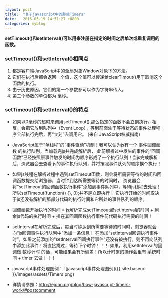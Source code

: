 ```yaml
---
layout: post
title:  "关于javascript中的那些Timers"
date:   2016-03-19 14:51:27 +0800
categories: myblog
---
```


**setTimeout()和setInterval()可以用来注册在指定的时间之后单次或重复调用的函数。**

### setTimeout()和setInterval()相同点
1. 都是客户端JavaScript中的全局对象Window对象下的方法。
2. 它们在执行后都会返回一个值，这个值可以传递给clearTimout()用于取消这个函数的执行。
3. 由于历史原因，它们的第一个参数都可以作为字符串传入。
4. 第二个参数的单位都为 毫秒。

### setTimeout()和setInterval()的特点
* 如果以0毫秒的超时来调用setTimeout(),那么指定的函数不会立刻执行。相反，会把它放到队列中（Event Loop），等到前面处于等待状态的事件处理程序全部执行完后，再“立刻”去调用它。
(来自 JavaScript权威指南)
* JavaScript属于“单线程”的“事件驱动”机制！我可以认为js有一个 事件回调函数 的执行队列，当加载完js并完成解析后，
此前解析过中发生的事件的“回调函数”已经按照原事件触发的时间为顺序形成了一个执行队列！当js完成解析后，浏览器会去查看 js的事件执行队列，并将按照事件队列的顺序挨个执行！
* 如果js线程在解析过程中遇到setTimeout函数，则会将所需要等待的时间和回调函数提交给浏览器，当时钟到达所需要等待的时间时，
浏览器会将“setTimeout的回调函数执行事件”添加到事件队列中，等待js线程去处理！所以setTimeout(function() {}, 0);并不是立即执行！
它执行开始的时间取决于js还没有解析的那部分代码的执行时间和它所处的事件队列的顺序。
* 回调函数开始执行的时间 = js解析完成setTimeout或setInterval的时间 + 剩余js代码的执行时间 + 排在其回调函数执行事件前代码执行需要的时间！
* setInterval在解析完成后，每当时钟达到所需要等待的时间时，浏览器就会向“js回调事件执行队列中”添加一条信息！
在添加“setInterval回调执行事件时”，如果之前添加的“setInterval回调执行事件“还没有被执行，则不再向队列中添加此事件！将直接跳过，等待下个时钟！！！
如果，利用setInterval的回调做 数秒计时 的话，可能结果会有所偏差！所以计时累的操作会里有 系统时间 + timer 去做！！！
* javascript事件处理图例： ![javascript事件处理图例]({{ site.baseurl }}/images/assets/Timers.png)

* 详情请参照：http://ejohn.org/blog/how-javascript-timers-work/#postcomment
